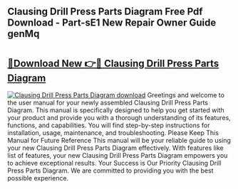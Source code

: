 ## Clausing Drill Press Parts Diagram Free Pdf Download - Part-sE1 New Repair Owner Guide genMq

# <h2><a href="http://dfjfygp.blite.top/?on=Clausing+Drill+Press+Parts+Diagram">🔗Download New 👉🔴 Clausing Drill Press Parts Diagram</a></h2>

[![Clausing Drill Press Parts Diagram download](https://i.imgur.com/lujVjoI.png)](http://dfjfygp.blite.top/?on=Clausing+Drill+Press+Parts+Diagram)
Greetings and welcome to the user manual for your newly assembled Clausing Drill Press Parts Diagram. This manual is specifically designed to help you get started with your product and provide you with a thorough understanding of its features, functions, and capabilities. You will find step-by-step instructions for installation, usage, maintenance, and troubleshooting. Please Keep This Manual for Future Reference This manual will be your reliable guide to using your new Clausing Drill Press Parts Diagram effectively. With features like list of features, your new Clausing Drill Press Parts Diagram empowers you to achieve exceptional results. Your Success is Our Priority Clausing Drill Press Parts Diagram. We are committed to providing you with the best possible experience.
